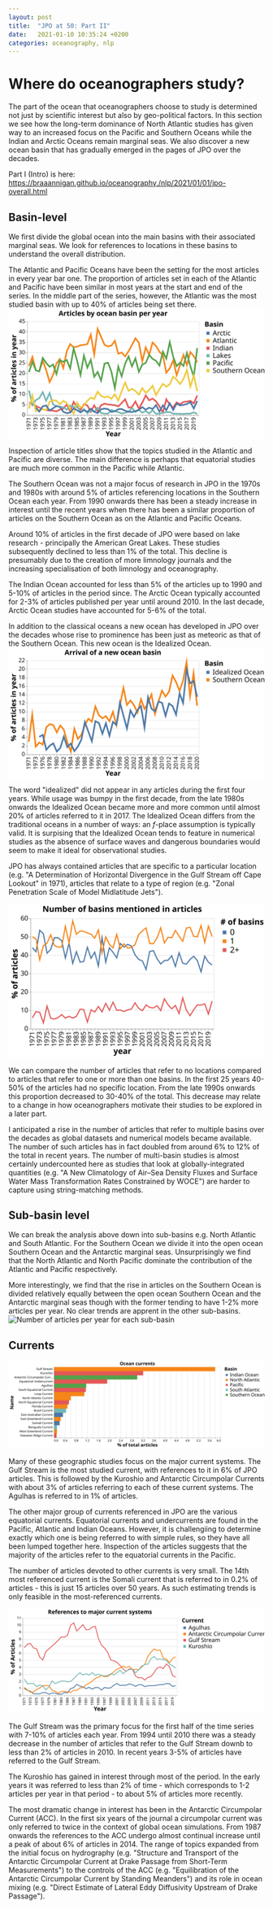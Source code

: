 ```yaml
---
layout: post
title:  "JPO at 50: Part II"
date:   2021-01-10 10:35:24 +0200
categories: oceanography, nlp
---
```


# Where do oceanographers study?

The part of the ocean that oceanographers choose to study is determined not just by scientific interest but also by geo-political
factors. In this section we see how the long-term dominance of North Atlantic studies has given way to an increased focus on the Pacific and Southern Oceans while the Indian and Arctic Oceans remain marginal seas. We also discover a new ocean basin that has gradually emerged in the pages of JPO over the decades.

Part I (Intro) is here: https://braaannigan.github.io/oceanography,/nlp/2021/01/01/jpo-overall.html

## Basin-level

We first divide the global ocean into the main basins with their associated marginal seas. We look for references to locations in these basins to understand the overall distribution.

The Atlantic and Pacific Oceans have been the setting for the most articles in every year bar one. The proportion of articles
set in each of the Atlantic and Pacific have been similar in most years at the start and end of the series. In the middle part of the series, however, the Atlantic was the most studied basin with up to 40% of articles being set there.
  <img align="center" src="/img/basins.svg" />

Inspection of article titles show that the topics studied in the Atlantic and Pacific are diverse. The main difference is perhaps that equatorial studies are much more common in the Pacific while Atlantic.

<!-- ![Number of articles per year for each basin](/img/basins.svg) -->

The Southern Ocean was not a major focus of research in JPO in the 1970s and 1980s with around 5% of articles referencing 
locations in the Southern Ocean each year. From 1990 onwards there has been a steady increase in interest until the recent years
when there has been a similar proportion of articles on the Southern Ocean as on the Atlantic and Pacific Oceans.

Around 10% of articles in the first decade of JPO were based on lake research - principally the American Great Lakes. These studies
subsequently declined to less than 1% of the total. This decline is presumably due to the creation of more limnology journals
and the increasing specialisation of both limnology and oceanography.

The Indian Ocean accounted for less than 5% of the articles up to 1990 and 5-10% of articles in the period since. The Arctic Ocean typically accounted for 2-3% of articles published per year until around 2010. In the last decade, Arctic Ocean studies have
accounted for 5-6% of the total.

In addition to the classical oceans a new ocean  has developed in JPO over the decades whose rise to prominence has been just as meteoric as that of the Southern Ocean. This new ocean is the Idealized Ocean.
  <img align="center" src="/img/idealized.svg" />

The word "idealized" did not appear in any articles during the first four years. While usage was bumpy in the first decade, from the late 1980s onwards the Idealized Ocean became more and more common until almost 20% of articles referred to it in 2017. The Idealized Ocean differs from the traditional oceans in a number of ways: an *f*-place assumption is typically valid. It is surpising that the Idealized Ocean tends to feature in numerical studies as the absence of surface waves and dangerous boundaries would seem to make it ideal for observational studies.

JPO has always contained articles that are specific to a particular location (e.g. "A Determination of Horizontal Divergence in the Gulf Stream off Cape Lookout" in 1971), articles that relate to a type of region (e.g. "Zonal Penetration Scale of Model Midlatitude Jets"). 

![Number of articles per year](/img/nbasins.svg)

We can compare the number of articles that refer to no locations compared to articles that refer to one or more than one
basins. In the first 25 years 40-50% of the articles had no specific location. From the late 1990s onwards this proportion
decreased to 30-40% of the total. This decrease may relate to a change in how oceanographers motivate their studies to be explored
in a later part.

I anticipated a rise in the number of articles that refer to multiple basins over the decades as global datasets and numerical models became available. The number of such articles has in fact doubled from around 6% to 12% of the total in recent years. The number of multi-basin studies is almost certainly undercounted here as studies that look at globally-integrated quantities (e.g. "A New Climatology of Air–Sea Density Fluxes and Surface Water Mass Transformation Rates Constrained by WOCE")
are harder to capture using string-matching methods.

## Sub-basin level

We can break the analysis above down into sub-basins e.g. North Atlantic and South Atlantic. For the Southern Ocean we divide it into the open ocean Southern Ocean and the Antarctic marginal seas. Unsurprisingly we find that the North Atlantic and North Pacific dominate the contribution of the Atlantic and Pacific respectively.

More interestingly, we find that the rise in articles on the Southern Ocean is divided relatively equally between the open ocean
Southern Ocean and the Antarctic marginal seas though with the former tending to have 1-2% more articles per year. No clear trends
are apprent in the other sub-basins.
![Number of articles per year for each sub-basin](/img/subbasins.svg)


## Currents
![Number of articles per current](/img/currentsTotal.svg)

Many of these geographic studies focus on the major current systems. The Gulf Stream is the most studied current, with references to it in 6% of JPO articles. This is followed by the Kuroshio and Antarctic Circumpolar Currents with about 3% of articles
referring to each of these current systems. The Agulhas is referred to in 1% of articles.

The other major group of currents referenced in JPO are the various equatorial currents. Equatorial currents and undercurrents are found in the Pacific, Atlantic and Indian Oceans. However, it is challengiing to determine exactly which one is being referred to with simple rules, so they have all been lumped together here. Inspection of the articles suggests that the majority of the articles refer to the equatorial currents in the Pacific.

The number of articles devoted to other currents is very small. The 14th most referenced current is the Somali 
current that is referred to in 0.2% of articles - this is just 15 articles over 50 years. As such estimating trends is 
only feasible in the most-referenced currents.

![Number of articles per year](/img/currentTrends.svg)

The Gulf Stream was the primary focus for the first half of the time series with 7-10% of articles each year. From 1994 until 2010
there was a steady decrease in the number of articles that refer to the Gulf Stream downb to less than 2% of articles in 2010. In recent years 3-5% of articles have referred to the Gulf Stream. 

The Kuroshio has gained in interest through most of the period. In the early years it was referred to less than 2% of time - which 
corresponds to 1-2 articles per year in that period - to about 5% of articles more recently. 

The most dramatic change in interest has been in the Antarctic Circumpolar Current (ACC). In the first six years of the journal a circumpolar current was only referred to twice in the context of global ocean simulations. From 1987 onwards the references to the
ACC undergo almost continual increase until a peak of about 6% of articles in 2014.  The range of topics expanded from the initial focus on hydrography (e.g. "Structure and Transport of the Antarctic Circumpolar Current at Drake Passage from Short-Term Measurements") to the controls of the ACC (e.g. "Equilibration of the Antarctic Circumpolar Current by Standing Meanders") and its
role in ocean mixing (e.g. "Direct Estimate of Lateral Eddy Diffusivity Upstream of Drake Passage").
